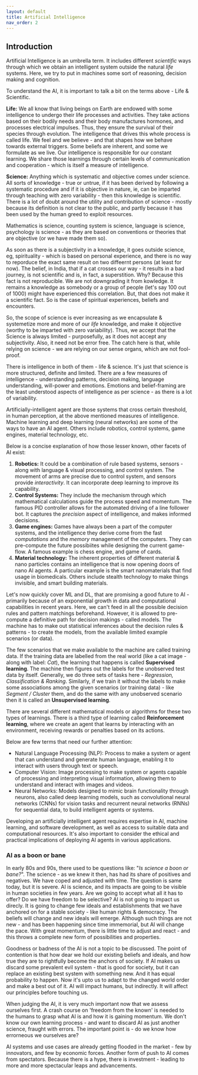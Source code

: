 ```yaml
---
layout: default
title: Artificial Intelligence
nav_order: 2
---
```


## Introduction
Artificial Intelligence is an umbrella term. It includes different *scientific* ways through which we obtain an intelligent system outside the natural *life* systems.
Here, we try to put in machines some sort of reasoning, decision making and cognition.

To understand the AI, it is important to talk a bit on the terms above - Life & Scientific.

**Life:** We all know that living beings on Earth are endowed with some intelligence to undergo their life processes and activities. They take actions based on their bodily needs and their body manufactures hormones, and processes electrical impulses. Thus, they ensure the survival of their species through evolution. The intelligence that drives this whole process is called life. We feel and we believe - and that shapes how we behave towards external triggers. Some beliefs are inherent, and some we formulate as we live. Our intelligence is responsible for our constant learning. We share those learnings through certain levels of communication and cooperation - which is itself a measure of intelligence.

**Science:** Anything which is systematic and objective comes under science. All sorts of knowledge - true or untrue, if it has been derived by following a systematic procedure and if it is objective in nature, ie, can be imparted through teaching with zero variability - then this knowledge is scientific. There is a lot of doubt around the utility and contribution of science - mostly because its definition is not clear to the public, and partly because it has been used by the human greed to exploit resources. 

Mathematics is science, counting system is science, language is science, psychology is science - as they are based on conventions or theories that are objective (or we have made them so).

As soon as there is a subjectivity in a knowledge, it goes outside science, eg, spirituality - which is based on personal experience, and there is no way to reporduce the exact same result on two diffeernt persons (at least for now). The belief, in India, that if a cat crosses our way - it results in a bad journey, is not scientific and is, in fact, a superstition. Why? Because this fact is not reproducible. We are not downgrading it from kowledge. It remains a knowledge as somebody or a group of people (let's say 100 out of 1000) might have experienced this correlation. But, that does not make it a scientific fact. So is the case of spiritual experiences, beliefs and encounters. 

So, the scope of science is ever increasing as we encapsulate & systemetize more and more of our *life* knowledge, and make it objective (worthy to be imparted with zero variability). Thus, we accept that the Science is always limited - purposefully, as it does not accept any subjectivity. Also, it need not be error free. The catch here is that, while relying on science - we are relying on our sense organs, which are not fool-proof.

There is intelligence in both of them - life & science. It's just that science is more structured, definite and limited. There are a few measures of intelligence - understanding patterns, decision making, language understanding, will-power and emotions.
Emotions and belief-framing are the least understood aspects of intelligence as per science - as there is a lot of variability.

Artificially-intelligent agent are those systems that cross certain threshold, in human perception, at the above mentioned measures of intelligence.
Machine learning and deep learning (neural networks) are some of the ways to have an AI agent. Others include robotics, control systems, game engines, material technology, etc.

Below is a concise explanation of how those lesser known, other facets of AI exist:
1. **Robotics:** It could be a combination of rule based systems, sensors - along with language & visual processing, and control system. The movement of arms are precise due to control system, and sensors provide *interactivity*. It can incorporate deep learning to improve its capability.
2. **Control Systems:** They include the mechanism through which mathematical calculations guide the process speed and momentum. The famous PID controller allows for the automated driving of a line follower bot. It captures the *precision* aspect of intelligence, and makes informed decisions.
3. **Game engines:** Games have always been a part of the computer systems, and the intelligence they derive come from the fast *computations* and the *memory* management of the computers. They can pre-compute the future possibiites while designing the current game-flow. A famous example is chess engine, and game of cards.
4. **Material technology:** The inherent properties of different material & nano particles contains an intelligence that is now opening doors of nano AI agents. A particular example is the smart nanomaterials that find usage in biomedicals. Others include stealth technology to make things invisible, and smart building materials.

Let's now quickly cover ML and DL, that are promising a good future to AI - primarily because of an exponential growth in data and computational capabilities in recent years.
Here, we can't feed in all the possible decision rules and pattern matchings beforehand. However, it is allowed to pre-compute a definitive path for decision makings - called models. The machine has to make out statistical inferences about the decision rules & patterns - to create the models, from the available limited example scenarios (or data).

The few scenarios that we make available to the machine are called training data.
If the training data are labelled from the real world (like a cat image - along with label: *Cat*), the learning that happens is called **Supervised learning**. The machine then figures out the labels for the unobserved test data by itself. Generally, we do three sets of tasks here - *Regression, Classification & Ranking*.
Similarly, if we train it without the labels to make some associations among the given scenarios (or training data) - like *Segment / Cluster* them, and do the same with any unobserved scenario then it is called an **Unsupervised learning**.

There are several different mathematical models or algorithms for these two types of learnings. There is a third type of learning called **Reinforcement learning**, where we create an agent that learns by interacting with an environment, receiving rewards or penalties based on its actions. 

Below are few terms that need our further attention:
- Natural Language Processing (NLP): Process to make a system or agent that can understand and generate human language, enabling it to interact with users through text or speech.
- Computer Vision: Image processing to make system or agents capable of processing and interpreting visual information, allowing them to understand and interact with images and videos.
- Neural Networks: Models designed to mimic brain functionality through neurons, also called deep learning models, such as convolutional neural networks (CNNs) for vision tasks and recurrent neural networks (RNNs) for sequential data, to build intelligent agents or systems.

Developing an artificially intelligent agent requires expertise in AI, machine learning, and software development, as well as access to suitable data and computational resources. It's also important to consider the ethical and practical implications of deploying AI agents in various applications.


### AI as a boon or bane
In early 80s and 90s, there used to be questions like: "*Is science a boon or bane?*". The science - as we knew it then, has had its share of positives and negatives. We have coped and adjusted with time. 
The question is same today, but it is severe.
AI is science, and its impacts are going to be visible in human societies in few years. Are we going to accept what all it has to offer? Do we have freedom to be selective? AI is not going to impact us direcly. It is going to change few ideals and establishments that we have anchored on for a stable society - like human rights & democracy. The beliefs will change and new ideals will emerge. Although such things are not new - and has been happening since time immemorial, but AI will change the pace. With great momentum, there is little time to adjust and react - and this throws a complete new form of possibilities and properties.

Goodness or badness of the AI is not a topic to be discussed. The point of contention is that how dear we hold our existing beliefs and ideals, and how true they are to rightfully become the anchors of society. If AI makes us discard some prevalent evil system - that is good for society, but it can replace an existing best system with something new. And it has equal probability to happen. Now it's upto us to adapt to the changed world order and make a best out of it. AI will impact humans, but indirectly. It will affect our principles before touching us.

When judging the AI, it is very much important now that we assess ourselves first. A crash course on 'freedom from the known' is needed to the humans to grasp what AI is and how it is gaining momentum. We don't know our own learning process - and want to discard AI as just another science, fraught with errors. The important point is - do we know how errorneous we ourselves are?

AI systems and use cases are already getting flooded in the market - few by innovators, and few by economic forces. Another form of push to AI comes from spectators. Because there is a hype, there is investment - leading to more and more spectacular leaps and advancements.